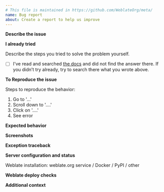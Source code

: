 ```yaml
---
# This file is maintained in https://github.com/WeblateOrg/meta/
name: Bug report
about: Create a report to help us improve
---
```


**Describe the issue**

<!--
A clear and concise description of the problem you are facing.
-->

**I already tried**

Describe the steps you tried to solve the problem yourself.

- [ ] I've read and searched [the docs](https://docs.weblate.org/) and did not find the answer there.
      If you didn’t try already, try to search there what you wrote above.

**To Reproduce the issue**

Steps to reproduce the behavior:

1. Go to '...'
2. Scroll down to '....'
3. Click on '....'
4. See error

**Expected behavior**

<!--
A clear and concise description of what you expected to happen.
-->

**Screenshots**

<!--
If applicable, add screenshots to better explain your problem.
-->

**Exception traceback**

<!--
In case you observed server error or crash, please see
<https://docs.weblate.org/en/latest/contributing/debugging.html>
for information how to obtain that.
-->

**Server configuration and status**

Weblate installation: weblate.org service / Docker / PyPI / other

<!--
Please paste the output of `list_versions` command over here. Depending on
installation these can be executed in different way, please consult
https://docs.weblate.org/en/latest/admin/management.html for more details.

On pip installed Weblate:

weblate list_versions

On Git checkout:

./manage.py list_versions

Using docker-compose:

docker-compose exec --user weblate weblate weblate list_versions
-->

**Weblate deploy checks**

<!--
Please paste the output of check --deploy command over here. Depending on
installation these can be executed in different way, please consult
https://docs.weblate.org/en/latest/admin/management.html for more details.

On pip installed Weblate:

weblate check --deploy

On Git checkout:

./manage.py check --deploy

Using docker-compose:

docker-compose exec --user weblate weblate weblate check --deploy
-->

**Additional context**

<!--
Add any other context about the problem here.
-->

